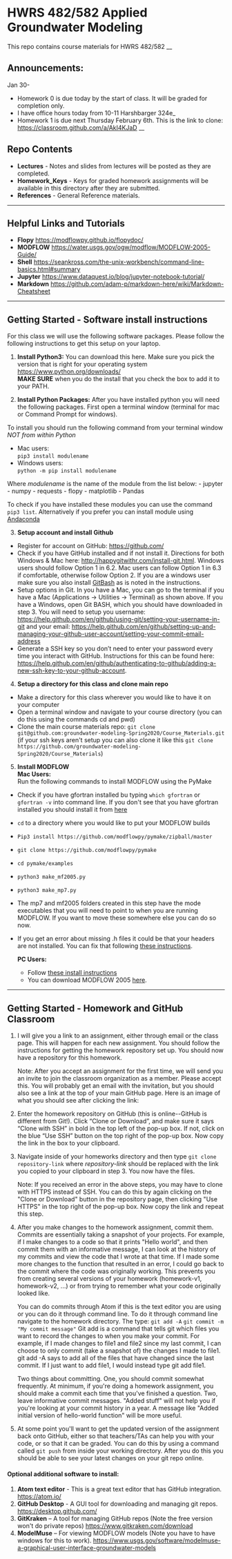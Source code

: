 # HWRS 482/582 Applied Groundwater Modeling

This repo contains course materials for HWRS 482/582
__
## Announcements:
Jan 30-
- Homework 0 is due today by the start of class. It will be graded for completion only.
- I have office hours today from 10-11 Harshbarger 324e_
- Homework 1 is due next Thursday February 6th. This is the link to clone:  https://classroom.github.com/a/AkI4KJaD
__
## Repo Contents
- **Lectures** - Notes and slides from lectures will be posted as they are completed.
- **Homework_Keys** - Keys for graded homework assignments will be available in this directory after they are submitted.
- **References** - General Reference materials.

___
## Helpful Links and Tutorials
- **Flopy** <https://modflowpy.github.io/flopydoc/>
- **MODFLOW** <https://water.usgs.gov/ogw/modflow/MODFLOW-2005-Guide/>
- **Shell** <https://seankross.com/the-unix-workbench/command-line-basics.html#summary>
- **Jupyter**  <https://www.dataquest.io/blog/jupyter-notebook-tutorial/>
- **Markdown** <https://github.com/adam-p/markdown-here/wiki/Markdown-Cheatsheet>
____

## Getting Started - Software install instructions
For this class we will use the following software packages.  Please follow the following instructions to get this setup on your laptop.

1.	**Install Python3:** You can download this here. Make sure you pick the version that is right for your operating system <https://www.python.org/downloads/>  
 **MAKE SURE** when you do the install that you check the box to add it to your PATH.

2.	**Install Python Packages:** After you have installed python you will need the following packages. First open a terminal window (terminal for mac or Command Prompt for windows).

   To install you should run the following command from your terminal window *NOT from within Python*
   - Mac users:  
   `pip3 install modulename`
   - Windows users:  
   `python -m pip install modulename`

   Where *modulename* is the name of the module from the list below:
    - jupyter
    - numpy
    - requests
    - flopy
    - matplotlib
    - Pandas

   To check if you have installed these modules you can use the command `pip3 list`. Alternatively if you prefer you can install module using [Andaconda](https://www.anaconda.com/distribution/)

3.	**Setup account and install Github**
  - Register for account on GitHub: <https://github.com/>
  - Check if you have GitHub installed and if not install it.  Directions for both Windows & Mac here: <http://happygitwithr.com/install-git.html>. Windows users should follow Option 1 in 6.2. Mac users can follow Option 1 in 6.3 if comfortable, otherwise follow Option 2. If you are a windows user make sure you also install [GitBash](https://www.atlassian.com/git/tutorials/git-bash) as is noted in the instructions.
  - Setup options in Git. In you have a Mac, you can go to the terminal if you have a Mac (Applications -> Utilities -> Terminal) as shown above. If you have a Windows, open Git BASH, which you should have downloaded in step 3.  You will need to  setup you username:  <https://help.github.com/en/github/using-git/setting-your-username-in-git> and your email: <https://help.github.com/en/github/setting-up-and-managing-your-github-user-account/setting-your-commit-email-address>
  - Generate a SSH key so you don’t need to enter your password every time you interact with GitHub. Instructions for this can be found here: <https://help.github.com/en/github/authenticating-to-github/adding-a-new-ssh-key-to-your-github-account>.  

4.	**Setup a directory for this class and clone main repo**
  - Make a directory for this class wherever you would like to have it on your computer
  - Open a terminal window and navigate to your course directory (you can do this using the commands cd and pwd)
  - Clone the main course materials repo: `git clone git@github.com:groundwater-modeling-Spring2020/Course_Materials.git`
  (if your ssh keys aren't setup you can also clone it like this `git clone https://github.com/groundwater-modeling-Spring2020/Course_Materials`)  

5.	**Install MODFLOW**  
   **Mac Users:**  
    Run the following commands to install MODFLOW using the PyMake
  - Check if you have gfortran installed bu typing `which gfortran` or `gfortran -v` into command line. If you don't see that you have gfortran installed you should install it from [here](https://github.com/fxcoudert/gfortran-for-macOS/releases)
  - `cd` to a directory where you would like to put your MODFLOW builds
  - `Pip3 install https://github.com/modflowpy/pymake/zipball/master`
  - `git clone https://github.com/modflowpy/pymake`
  - `cd pymake/examples`
  - `python3 make_mf2005.py`
  - `python3 make_mp7.py`
  - The mp7 and mf2005 folders created in this step have the mode executables that you will need to point to when you are running MODFLOW. If you want to move these somewhere else you can do so now.
  - If you get an error about missing .h files it could be that your headers are not installed. You can fix that following [these instructions](https://donatstudios.com/MojaveMissingHeaderFiles).

    **PC Users:**  
    - Follow [these install instructions](https://water.usgs.gov/ogw/modflow-nwt/MODFLOW-NWT-Guide/index.html?beginners_guide_to_modflow.htm)
    - You can download MODFLOW 2005 [here](https://www.usgs.gov/software/modflow-2005-usgs-three-dimensional-finite-difference-ground-water-model).


____
## Getting Started - Homework and GitHub Classroom
1. I  will give you a link to an assignment, either through email or the class page. This will happen for each new assignment. You should follow the instructions for getting the homework repository set up. You should now have a repository for this homework.  

      Note: After you accept an assignment for the first time, we will send you an invite to join the classroom organization as a member. Please accept this. You will probably get an email with the invitation, but you should also see a link at the top of your main GitHub page. Here is an image of what you should see after clicking the link:

2. Enter the homework repository on GitHub (this is online--GitHub is different from Git!). Click “Clone or Download”, and make sure it says “Clone with SSH” in bold in the top left of the pop-up box. If not, click on the blue “Use SSH” button on the top right of the pop-up box. Now copy the link in the box to your clipboard.

3. Navigate inside of your homeworks directory and then type `git clone repository-link` where *repository-link* should be replaced with the link you copied to your clipboard in step 3. You now have the files.

      Note: If you received an error in the above steps, you may have to clone with HTTPS instead of SSH. You can do this by again clicking on the "Clone or Download" button in the repository page, then clicking "Use HTTPS" in the top right of the pop-up box. Now copy the link and repeat this step.

4. After you make changes to the homework assignment, commit them.  Commits are essentially taking a snapshot of your projects. For example, if I make changes to a code so that it prints "Hello world", and then commit them with an informative message, I can look at the history of my commits and view the code that I wrote at that time. If I made some more changes to the function that resulted in an error, I could go back to the commit where the code was originally working. This prevents you from creating several versions of your homework (homework-v1, homework-v2, ...) or from trying to remember what your code originally looked like.

      You can do commits through Atom if this is the text editor you are using or you can do it through command line. To do it through command line navigate to the homework directory. The type:
      `git add -A`
      `git commit -m "My commit message"`
      Git add is a command that tells git which files you want to record the changes to when you make your commit. For example, if I made changes to file1 and file2 since my last commit, I can choose to only commit (take a snapshot of) the changes I made to file1. git add -A says to add all of the files that have changed since the last commit. If I just want to add file1, I would instead type git add file1.

      Two things about committing. One, you should commit somewhat frequently. At minimum, if you're doing a homework assignment, you should make a commit each time that you've finished a question. Two, leave informative commit messages. "Added stuff" will not help you if you're looking at your commit history in a year. A message like "Added initial version of hello-world function" will be more useful.

5. At some point you'll want to get the updated version of the assignment back onto GitHub, either so that teachers/TAs can help you with your code, or so that it can be graded. You can do this by using a command called `git push` from inside your working directory. After you do this you should be able to see your latest changes on your git repo online.


#### Optional additional software to install:
1. **Atom text editor** - This is a great text editor that has GitHub integration. <https://atom.io/>
2. **GitHub Desktop** - A GUI tool for downloading and managing git repos. <https://desktop.github.com/>
3. **GitKraken** – A tool for managing GitHub repos (Note the free version won't do private repos) <https://www.gitkraken.com/download>
4.	**ModelMuse** – For viewing MODFLOW models (Note you have to have windows for this to work). <https://www.usgs.gov/software/modelmuse-a-graphical-user-interface-groundwater-models>
